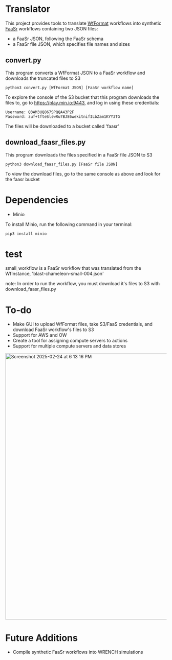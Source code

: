 # Translator
This project provides tools to translate [WfFormat](https://wfcommons.org/) workflows into synthetic [FaaSr](https://faasr.io/) workflows containing two JSON files: 
* a FaaSr JSON, following the FaaSr schema
* a FaaSr file JSON, which specifies file names and sizes

## convert.py
This program converts a WfFormat JSON to a FaaSr workflow and downloads the truncated files to S3

<pre><code>python3 convert.py [WfFormat JSON] [FaaSr workflow name]</code></pre>

To explore the console of the S3 bucket that this program downloads the files to, go to https://play.min.io:9443, and log in using these credentials:
<pre><code>Username: Q3AM3UQ867SPQQA43P2F
Password: zuf+tfteSlswRu7BJ86wekitnifILbZam1KYY3TG</code></pre>

The files will be downloaded to a bucket called 'faasr'

## download_faasr_files.py
This program downloads the files specified in a FaaSr file JSON to S3

<pre><code>python3 download_faasr_files.py [FaaSr file JSON]</code></pre>

To view the download files, go to the same console as above and look for the faasr bucket

# Dependencies
* Minio

To install Minio, run the following command in your terminal:
<pre><code>pip3 install minio</code></pre>

# test
small_workflow is a FaaSr workflow that was translated from the WfInstance, 'blast-chameleon-small-004.json'

note: In order to run the workflow, you must download it's files to S3 with download_faasr_files.py

# To-do
* Make GUI to upload WfFormat files, take S3/FaaS credentials, and download FaaSr workflow's files to S3
* Support for AWS and OW
* Create a tool for assigning compute servers to actions
* Support for multiple compute servers and data stores
<img width="828" alt="Screenshot 2025-02-24 at 6 13 16 PM" src="https://github.com/user-attachments/assets/3a758176-2479-4456-a547-d73632c9dcf3" />

# Future Additions
* Compile synthetic FaaSr workflows into WRENCH simulations



